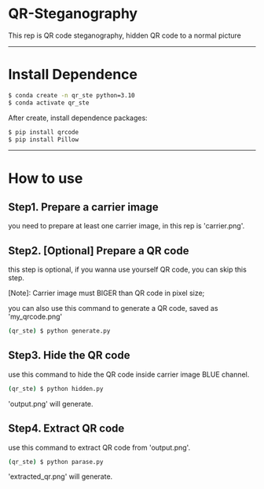 # QR-Steganography
This rep is QR code steganography, hidden QR code to a normal picture

---
# Install Dependence
```bash
$ conda create -n qr_ste python=3.10
$ conda activate qr_ste
```

After create, install dependence packages:
```bash
$ pip install qrcode
$ pip install Pillow
```

---
# How to use

## Step1. Prepare a carrier image
you need to prepare at least one carrier image, in this rep is 'carrier.png'.

## Step2. [Optional] Prepare a QR code
this step is optional, if you wanna use yourself QR code, you can skip this step.

[Note]: Carrier image must BIGER than QR code in pixel size;

you can also use this command to generate a QR code, saved as 'my_qrcode.png'

```bash
(qr_ste) $ python generate.py
```

## Step3. Hide the QR code
use this command to hide the QR code inside carrier image BLUE channel.

```bash
(qr_ste) $ python hidden.py
```

'output.png' will generate.

## Step4. Extract QR code
use this command to extract QR code from 'output.png'.

```bash
(qr_ste) $ python parase.py
```

'extracted_qr.png' will generate.
